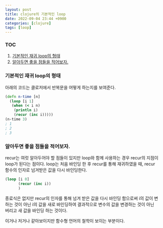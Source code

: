 ```yaml
---
layout: post
title: clojure의 기본적인 loop
date: 2022-09-04 23:44 +0900
categories: [clojure]
tags: [loop]
---
```

### TOC
1. [기본적인 재귀 loop의 형태](#기본적인-재귀-loop의-형태)
1. [알아두면 좋을 점들을 적어보자.](#알아두면-좋을-점들을-적어보자.)

### 기본적인 재귀 loop의 형태

아래의 코드는 클로저에서 반복문을 어떻게 하는지를 보여준다.

```clojure
(defn n-time [n]
  (loop [i 1]
   (when (< i n)
    (println i)
    (recur (inc i)))))
(n-time 3)
; 1
; 2
; 3
```

### 알아두면 좋을 점들을 적어보자.

recur는 여럿 알아두어야 할 점들이 있지만
loop와 함께 사용하는 경우 recur의 지점이 loop가 된다는 점이다.
loop는 처음 바인딩 한 후 recur를 통해 재귀하였을 때,
recur 함수의 인자로 넘겨받은 값을 다시 바인딩한다.

```clojure
(loop [i 0]
      (recur (inc i))
      )
```
종료식은 없지만 recur의 인자를 통해 넘겨 받은 값을 다시 바인딩 함으로써
i의 값이 변하는 것이 아닌 i의 값을 새로 바인딩하여 결과적으로
변수의 값을 변경하는 것이 아닌 버리고 새 값을 바인딩 하는 것이다.

이거나 저거나 같아보이지만 함수형 언어의 철학이 보이는 부분이다.


